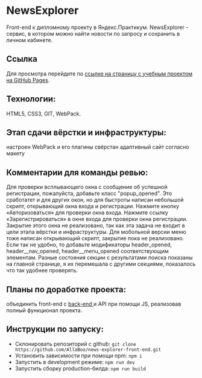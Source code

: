 # NewsExplorer
Front-end к дипломному проекту в Яндекс.Практикум. NewsExplorer - сервис, в котором можно найти новости по запросу и сохранить в личном кабинете.

## Ссылка
Для просмотра перейдите по 
[ссылке на страницу с учебным проектом на GitHub Pages](https://allaboo.github.io/news-explorer-front-end/).

## Технологии:
HTML5, CSS3, GIT, WebPack.

## Этап сдачи вёрстки и инфраструктуры:
настроен WebPack и его плагины
свёрстан адаптивный сайт согласно макету

## Комментарии для команды ревью:
Для проверки всплывающего окна с сообщение об успешной регистрации, пожалуйста, добавьте класс "popup_opened". Это сработатет и для других окон, но для быстроты написан небольшой скрипт, открывающий окна входа и регистрации.
Нажмите кнопку «Авторизоваться» для проверки окна входа.
Нажмите ссылку «Зарегистрироваться» в окне входа для проверки окна регистрации. Закрытие этого окна не реализовано, так как эта задача не входит в цели этапа вёрстки и инфраструктуры.
Для мобольной версии меню тоже написан открывающий скрипт, закрытие пока не реализовано. Если так не удобно, то добавьте модификаторы header_opened, header__nav_opened, header__menu_opened соответствующим элементам.
Разные состояния секции с результатами поиска показаны на главной странице, я их перемешала с другими секциями, показалось что так удобнее проверять.

## Планы по доработке проекта:
объединить front-end c [back-end ](https://github.com/AllaBoo/news-explorer-api.git) и API при помощи JS, реализовав полный функционал проекта.

## Инструкции по запуску:
* Склонировать репозиторий с github: ```git clone https://github.com/AllaBoo/news-explorer-front-end.git```
* Установить зависимости при помощи npm: ```npm i```
* Запустить в development режиме: ```npm run dev```
* Запустить сборку production-билда: ```npm run build```
